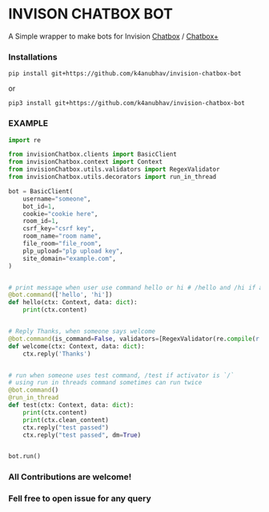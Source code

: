 # INVISON CHATBOX BOT

A Simple wrapper to make bots for Invision [Chatbox](https://invisioncommunity.com/files/file/7465-chatbox-free/) / [Chatbox+](https://invisioncommunity.com/files/file/9342-chatbox/)


### Installations
    pip install git+https://github.com/k4anubhav/invision-chatbox-bot
or

    pip3 install git+https://github.com/k4anubhav/invision-chatbox-bot

### EXAMPLE

```python
import re

from invisionChatbox.clients import BasicClient
from invisionChatbox.context import Context
from invisionChatbox.utils.validators import RegexValidator
from invisionChatbox.utils.decorators import run_in_thread

bot = BasicClient(
    username="someone",
    bot_id=1,
    cookie="cookie here",
    room_id=1,
    csrf_key="csrf key",
    room_name="room name",
    file_room="file_room",
    plp_upload="plp upload key",
    site_domain="example.com",
)


# print message when user use command hello or hi # /hello and /hi if activator is `/`
@bot.command(['hello', 'hi'])
def hello(ctx: Context, data: dict):
    print(ctx.content)


# Reply Thanks, when someone says welcome
@bot.command(is_command=False, validators=[RegexValidator(re.compile(r'welcome', re.IGNORECASE))])
def welcome(ctx: Context, data: dict):
    ctx.reply('Thanks')


# run when someone uses test command, /test if activator is `/`
# using run in threads command sometimes can run twice
@bot.command()
@run_in_thread
def test(ctx: Context, data: dict):
    print(ctx.content)
    print(ctx.clean_content)
    ctx.reply("test passed")
    ctx.reply("test passed", dm=True)


bot.run()
```

### All Contributions are welcome! 

### Fell free to open issue for any query
